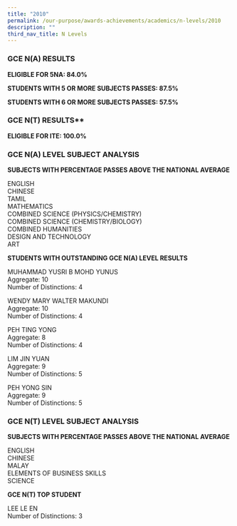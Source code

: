 ```yaml
---
title: "2010"
permalink: /our-purpose/awards-achievements/academics/n-levels/2010
description: ""
third_nav_title: N Levels
---
```

### GCE N(A) RESULTS

**ELIGIBLE FOR 5NA: 84.0%**

**STUDENTS WITH 5 OR MORE SUBJECTS PASSES: 87.5%**

**STUDENTS WITH 6 OR MORE SUBJECTS PASSES: 57.5%**

### GCE N(T) RESULTS**

**ELIGIBLE FOR ITE: 100.0%**

  

### GCE N(A) LEVEL SUBJECT ANALYSIS

**SUBJECTS WITH PERCENTAGE PASSES ABOVE THE NATIONAL AVERAGE**

ENGLISH <br>
CHINESE <br>
TAMIL<br>
MATHEMATICS<br>
COMBINED SCIENCE (PHYSICS/CHEMISTRY) <br>
COMBINED SCIENCE (CHEMISTRY/BIOLOGY) <br>
COMBINED HUMANITIES<br>
DESIGN AND TECHNOLOGY<br>
ART

  

**STUDENTS WITH OUTSTANDING GCE N(A) LEVEL RESULTS** 

MUHAMMAD YUSRI B MOHD YUNUS <br>
Aggregate: 10<br>
Number of Distinctions: 4

WENDY MARY WALTER MAKUNDI <br>
Aggregate: 10<br>
Number of Distinctions: 4

PEH TING YONG <br>
Aggregate: 8<br>
Number of Distinctions: 4<br>

LIM JIN YUAN<br>
Aggregate: 9<br>
Number of Distinctions: 5

PEH YONG SIN<br>
Aggregate: 9<br>
Number of Distinctions: 5

### GCE N(T) LEVEL SUBJECT ANALYSIS

**SUBJECTS WITH PERCENTAGE PASSES ABOVE THE NATIONAL AVERAGE**

ENGLISH<br>
CHINESE <br>
MALAY<br>
ELEMENTS OF BUSINESS SKILLS <br>
SCIENCE

**GCE N(T) TOP STUDENT**

LEE LE EN<br>
Number of Distinctions: 3
